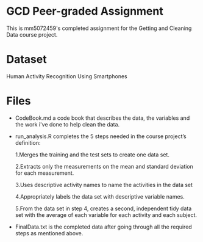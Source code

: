 # GCD Peer-graded Assignment
This is mm5072459's completed assignment for the Getting and Cleaning Data course project.

# Dataset
Human Activity Recognition Using Smartphones

# Files
- CodeBook.md a code book that describes the data, the variables and the work i've done to help clean the data.

- run_analysis.R completes the 5 steps needed in the course project’s definition:
 
    1.Merges the training and the test sets to create one data set.
 
    2.Extracts only the measurements on the mean and standard deviation for each measurement.
 
    3.Uses descriptive activity names to name the activities in the data set
 
    4.Appropriately labels the data set with descriptive variable names.
 
    5.From the data set in step 4, creates a second, independent tidy data set with the average of each variable for each activity and each subject.

- FinalData.txt is the completed data after going through all the required steps as mentioned above.
